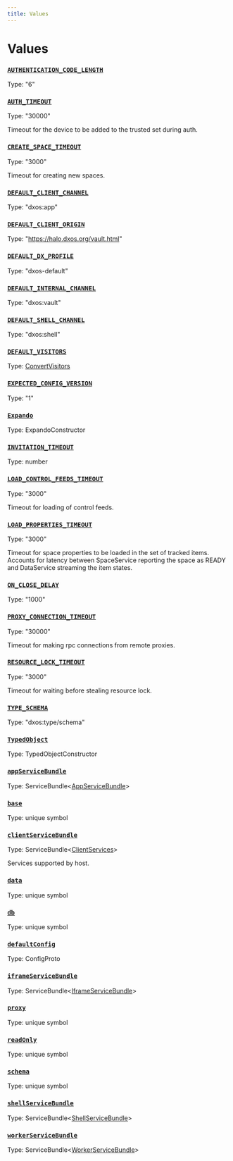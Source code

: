 ```yaml
---
title: Values
---
```

# Values 

### [`AUTHENTICATION_CODE_LENGTH`]()
Type: "6"

### [`AUTH_TIMEOUT`]()
Type: "30000"

Timeout for the device to be added to the trusted set during auth.

### [`CREATE_SPACE_TIMEOUT`]()
Type: "3000"

Timeout for creating new spaces.

### [`DEFAULT_CLIENT_CHANNEL`]()
Type: "dxos:app"

### [`DEFAULT_CLIENT_ORIGIN`]()
Type: "https://halo.dxos.org/vault.html"

### [`DEFAULT_DX_PROFILE`](https://github.com/dxos/dxos/blob/main/packages/sdk/client/src/packlets/client/cli-env.ts#L14)
Type: "dxos-default"

### [`DEFAULT_INTERNAL_CHANNEL`]()
Type: "dxos:vault"

### [`DEFAULT_SHELL_CHANNEL`]()
Type: "dxos:shell"

### [`DEFAULT_VISITORS`]()
Type: [ConvertVisitors](/api/@dxos/client/types/ConvertVisitors)

### [`EXPECTED_CONFIG_VERSION`]()
Type: "1"

### [`Expando`]()
Type: ExpandoConstructor

### [`INVITATION_TIMEOUT`]()
Type: number

### [`LOAD_CONTROL_FEEDS_TIMEOUT`]()
Type: "3000"

Timeout for loading of control feeds.

### [`LOAD_PROPERTIES_TIMEOUT`]()
Type: "3000"

Timeout for space properties to be loaded in the set of tracked items.
Accounts for latency between SpaceService reporting the space as READY and DataService streaming the item states.

### [`ON_CLOSE_DELAY`]()
Type: "1000"

### [`PROXY_CONNECTION_TIMEOUT`]()
Type: "30000"

Timeout for making rpc connections from remote proxies.

### [`RESOURCE_LOCK_TIMEOUT`]()
Type: "3000"

Timeout for waiting before stealing resource lock.

### [`TYPE_SCHEMA`]()
Type: "dxos:type/schema"

### [`TypedObject`]()
Type: TypedObjectConstructor

### [`appServiceBundle`]()
Type: ServiceBundle&lt;[AppServiceBundle](/api/@dxos/client/types/AppServiceBundle)&gt;

### [`base`]()
Type: unique symbol

### [`clientServiceBundle`]()
Type: ServiceBundle&lt;[ClientServices](/api/@dxos/client/types/ClientServices)&gt;

Services supported by host.

### [`data`]()
Type: unique symbol

### [`db`]()
Type: unique symbol

### [`defaultConfig`]()
Type: ConfigProto

### [`iframeServiceBundle`]()
Type: ServiceBundle&lt;[IframeServiceBundle](/api/@dxos/client/types/IframeServiceBundle)&gt;

### [`proxy`]()
Type: unique symbol

### [`readOnly`]()
Type: unique symbol

### [`schema`]()
Type: unique symbol

### [`shellServiceBundle`]()
Type: ServiceBundle&lt;[ShellServiceBundle](/api/@dxos/client/types/ShellServiceBundle)&gt;

### [`workerServiceBundle`]()
Type: ServiceBundle&lt;[WorkerServiceBundle](/api/@dxos/client/types/WorkerServiceBundle)&gt;
